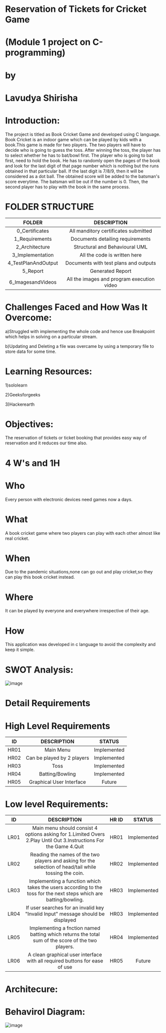 # Reservation of Tickets for Cricket Game

# (Module 1 project on C-programming)

# by

# Lavudya Shirisha

# Introduction:

The project is titled as Book Cricket Game and developed using C language. Book Cricket is an indoor game which can be played by kids with a book.This game is made for two players. The two players will have to decide who is going to guess the toss. After winning the toss, the player has to select whether he has to bat/bowl first. The player who is going to bat first, need to hold the book. He has to randomly open the pages of the book and look for the last digit of that page number which is nothing but the runs obtained in that particular ball. If the last digit is 7/8/9, then it will be considered as a dot ball. The obtained score will be added to the batsman's score everytime. The batsman will be out if the number is 0. Then, the second player has to play with the book in the same process.

# FOLDER STRUCTURE

|FOLDER|DESCRIPTION|
|:----:|:---------:|
|0_Certificates|All manditory certificates submitted|
|1_Requirements|Documents detailing requirements|
|2_Architecture|Structural and Behavioural UML|
|3_Implementation|All the code is written here|
|4_TestPlanAndOutput|Documents with test plans and outputs|
|5_Report|Generated Report|
|6_ImagesandVideos|All the images and program execution video|

# Challenges Faced and How Was It Overcome:

a)Struggled with implementing the whole code and hence use Breakpoint which helps in solving on a particular stream.

b)Updating and Deleting a file was overcame by using a temporary file to store data for some time.
# Learning Resources:
1)sololearn

2)Geeksforgeeks

3)Hackerearth

# Objectives:

The reservation of tickets or ticket booking that provides easy way of reservation and it reduces our time also.

# 4 W's and 1H

# Who

Every person with electronic devices need games now a days.

# What

A book cricket game where two players can play with each other almost like real cricket.

# When

Due to the pandemic situations,none can go out and play cricket,so they can play this book cricket instead.

# Where

It can be played by everyone and everywhere irrespective of their age.

# How

This application was developed in c language to avoid the complexity and keep it simple.

# SWOT Analysis:

![image](https://user-images.githubusercontent.com/99073372/156571340-ab4d8030-f6f9-4d74-8442-88eba3b10828.png)

# Detail Requirements

# High Level Requirements

| ID | DESCRIPTION | STATUS |
|:--:|:---------:|:-----:|
|HR01|Main Menu|Implemented|
|HR02|Can be played by 2 players|Implemented|
|HR03|Toss|Implemented|
|HR04|Batting/Bowling|Implemented|
|HR05|Graphical User Interface|Future|

# Low level Requirements:

| ID | DESCRIPTION | HR ID | STATUS |
|:--:|:------------:|:---:|:--------:|
|LR01|Main menu should consist 4 options asking for 1.Limited Overs 2.Play Until Out 3.Instructions For the Game 4.Quit|HR01|Implemented|
|LR02|Reading the names of the two players and asking for the selection of head/tail while tossing the coin.|HR02|Implemented|
|LR03|Implementing a function which takes the users according to the toss for the next steps which are batting/bowling.|HR03|Implemented|
|LR04|If user searches for an invalid key "Invalid Input" message should be displayed|HR03|Implemented|
|LR05|Implementing a fnction named batting which returns the total sum of the score of the two players.|HR04|Implemented|
|LR06|A clean graphical user interface with all required buttons for ease of use|HR05|Future|

# Architecure:

# Behavirol Diagram:

![image](https://user-images.githubusercontent.com/99073372/156572187-c5e52d52-9ebc-4c92-a26c-71331980629b.png)













